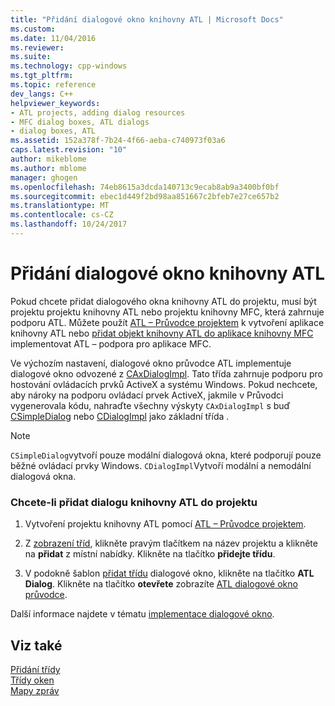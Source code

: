 ```yaml
---
title: "Přidání dialogové okno knihovny ATL | Microsoft Docs"
ms.custom: 
ms.date: 11/04/2016
ms.reviewer: 
ms.suite: 
ms.technology: cpp-windows
ms.tgt_pltfrm: 
ms.topic: reference
dev_langs: C++
helpviewer_keywords:
- ATL projects, adding dialog resources
- MFC dialog boxes, ATL dialogs
- dialog boxes, ATL
ms.assetid: 152a378f-7b24-4f66-aeba-c740973f03a6
caps.latest.revision: "10"
author: mikeblome
ms.author: mblome
manager: ghogen
ms.openlocfilehash: 74eb8615a3dcda140713c9ecab8ab9a3400bf0bf
ms.sourcegitcommit: ebec1d449f2bd98aa851667c2bfeb7e27ce657b2
ms.translationtype: MT
ms.contentlocale: cs-CZ
ms.lasthandoff: 10/24/2017
---
```

# <a name="adding-an-atl-dialog-box"></a>Přidání dialogové okno knihovny ATL
Pokud chcete přidat dialogového okna knihovny ATL do projektu, musí být projektu projektu knihovny ATL nebo projektu knihovny MFC, která zahrnuje podporu ATL. Můžete použít [ATL – Průvodce projektem](../../atl/reference/atl-project-wizard.md) k vytvoření aplikace knihovny ATL nebo [přidat objekt knihovny ATL do aplikace knihovny MFC](../../mfc/reference/adding-atl-support-to-your-mfc-project.md) implementovat ATL – podpora pro aplikace MFC.  
  
 Ve výchozím nastavení, dialogové okno průvodce ATL implementuje dialogové okno odvozené z [CAxDialogImpl](../../atl/reference/caxdialogimpl-class.md). Tato třída zahrnuje podporu pro hostování ovládacích prvků ActiveX a systému Windows. Pokud nechcete, aby nároky na podporu ovládací prvek ActiveX, jakmile v Průvodci vygenerovala kódu, nahraďte všechny výskyty `CAxDialogImpl` s buď [CSimpleDialog](../../atl/reference/csimpledialog-class.md) nebo [CDialogImpl](../../atl/reference/cdialogimpl-class.md) jako základní třída .  
  
> [!NOTE]
>  `CSimpleDialog`vytvoří pouze modální dialogová okna, které podporují pouze běžné ovládací prvky Windows. `CDialogImpl`Vytvoří modální a nemodální dialogová okna.  
  
### <a name="to-add-an-atl-dialog-resource-to-your-project"></a>Chcete-li přidat dialogu knihovny ATL do projektu  
  
1.  Vytvoření projektu knihovny ATL pomocí [ATL – Průvodce projektem](../../atl/reference/atl-project-wizard.md).  
  
2.  Z [zobrazení tříd](http://msdn.microsoft.com/en-us/8d7430a9-3e33-454c-a9e1-a85e3d2db925), klikněte pravým tlačítkem na název projektu a klikněte na **přidat** z místní nabídky. Klikněte na tlačítko **přidejte třídu**.  
  
3.  V podokně šablon [přidat třídu](../../ide/add-class-dialog-box.md) dialogové okno, klikněte na tlačítko **ATL Dialog**. Klikněte na tlačítko **otevřete** zobrazíte [ATL dialogové okno průvodce](../../atl/reference/atl-dialog-wizard.md).  
  
 Další informace najdete v tématu [implementace dialogové okno](../../atl/implementing-a-dialog-box.md).  
  
## <a name="see-also"></a>Viz také  
 [Přidání třídy](../../ide/adding-a-class-visual-cpp.md)   
 [Třídy oken](../../atl/atl-window-classes.md)   
 [Mapy zpráv](../../atl/message-maps-atl.md)

